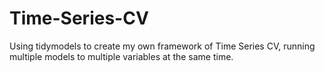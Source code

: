 # Time-Series-CV
Using tidymodels to create my own framework of Time Series CV, running multiple models to multiple variables at the same time.
